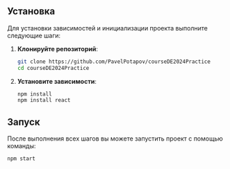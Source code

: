 ## Установка

Для установки зависимостей и инициализации проекта выполните следующие шаги:

1. **Клонируйте репозиторий**:

   ```bash
   git clone https://github.com/PavelPotapov/courseDE2024Practice
   cd courseDE2024Practice
   ```

2. **Установите зависимости**:

   ```bash
   npm install
   npm install react
   ```

## Запуск

После выполнения всех шагов вы можете запустить проект с помощью команды:

```bash
npm start
```
